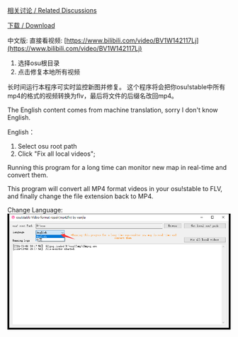 [相关讨论 / Related Discussions](https://github.com/ppy/osu-stable-issues/issues/1197)

[下载 / Download](https://github.com/wanjiaXG/osu-video-convert/releases/tag/0.1)


中文版: 直接看视频: [https://www.bilibili.com/video/BV1W142117Lj](https://www.bilibili.com/video/BV1W142117Lj)
1. 选择osu根目录
2. 点击修复本地所有视频

长时间运行本程序可实时监控新图并修复。
这个程序将会把你osu!stable中所有mp4的格式的视频转换为flv，最后将文件的后缀名改回mp4。


The English content comes from machine translation, sorry I don't know English.

English：
1. Select osu root path
2. Click "Fix all local videos";


Running this program for a long time can monitor new map in real-time and convert them.

This program will convert all MP4 format videos in your osu!stable to FLV, and finally change the file extension back to MP4.

Change Language:
![image](https://raw.githubusercontent.com/wanjiaXG/osu-video-convert/master/language.png)

